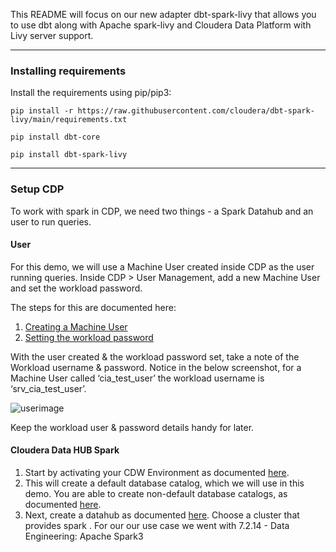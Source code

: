 This README will focus on our new adapter dbt-spark-livy that allows you to use dbt along with Apache spark-livy and Cloudera Data Platform with Livy server support.

------

### **Installing requirements**

Install the requirements using pip/pip3:

``pip install -r https://raw.githubusercontent.com/cloudera/dbt-spark-livy/main/requirements.txt``

``pip install dbt-core``

``pip install dbt-spark-livy``

------

### **Setup CDP**

To work with spark in CDP, we need two things - a Spark Datahub and an user to run queries.

 
#### **User**

For this demo, we will use a Machine User created inside CDP as the user running queries. Inside CDP > User Management, add a new Machine User and set the workload password. 


The steps for this are documented here:

1. [Creating a Machine User](https://docs.cloudera.com/management-console/cloud/user-management/topics/mc-create-machine-user.html)
2. [Setting the workload password](https://docs.cloudera.com/management-console/cloud/user-management/topics/mc-setting-the-ipa-password.html)

With the user created & the workload password set, take a note of the Workload username & password. Notice in the below screenshot, for a Machine User called ‘cia_test_user’ the workload username is ‘srv_cia_test_user’. 

![userimage](https://community.cloudera.com/t5/image/serverpage/image-id/34286iE85E825F1278E53D/image-size/medium?v=v2&px=400)

Keep the workload user & password details handy for later.

#### **Cloudera Data HUB Spark**

1. Start by activating your CDW Environment as documented [here](https://docs.cloudera.com/data-warehouse/cloud/aws-environments/topics/dw-activating-environments-4-data-catalogs.html).
2. This will create a default database catalog, which we will use in this demo. You are able to create non-default database catalogs, as documented [here](https://docs.cloudera.com/data-warehouse/cloud/managing-warehouses/topics/dw-adding-new-database-catalog.html).
3. Next, create a datahub as documented [here](https://www.cloudera.com/tutorials/cdp-how-to-create-a-data-hub.html). Choose a cluster that provides spark . For our our use case we went with 7.2.14 - Data Engineering: Apache Spark3
   






